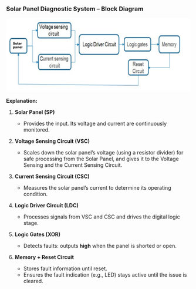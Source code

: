 ### Solar Panel Diagnostic System – Block Diagram

![Block Diagram](https://github.com/abhitejdivi5/Analog-Blocks/blob/df47d6f5411742e944274c6822c2df526b0bffc6/block.png)

**Explanation:**

1. **Solar Panel (SP)**  
   - Provides the input. Its voltage and current are continuously monitored.

2. **Voltage Sensing Circuit (VSC)**  
   - Scales down the solar panel’s voltage (using a resistor divider) for safe processing from the Solar Panel, and gives it to the Voltage Sensing and the Current Sensing Circuit.

3. **Current Sensing Circuit (CSC)**  
   - Measures the solar panel’s current to determine its operating condition.

4. **Logic Driver Circuit (LDC)**  
   - Processes signals from VSC and CSC and drives the digital logic stage.

5. **Logic Gates (XOR)**  
   - Detects faults: outputs **high** when the panel is shorted or open.

6. **Memory + Reset Circuit**  
   - Stores fault information until reset.  
   - Ensures the fault indication (e.g., LED) stays active until the issue is cleared.

